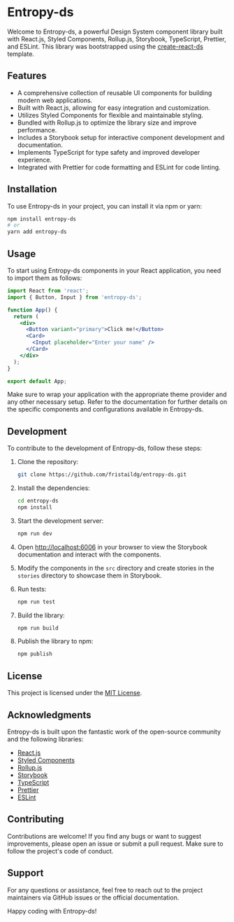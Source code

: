 # Entropy-ds

Welcome to Entropy-ds, a powerful Design System component library built with React.js, Styled Components, Rollup.js, Storybook, TypeScript, Prettier, and ESLint. This library was bootstrapped using the [create-react-ds](https://github.com/fristaildg/create-react-ds) template.

## Features

- A comprehensive collection of reusable UI components for building modern web applications.
- Built with React.js, allowing for easy integration and customization.
- Utilizes Styled Components for flexible and maintainable styling.
- Bundled with Rollup.js to optimize the library size and improve performance.
- Includes a Storybook setup for interactive component development and documentation.
- Implements TypeScript for type safety and improved developer experience.
- Integrated with Prettier for code formatting and ESLint for code linting.

## Installation

To use Entropy-ds in your project, you can install it via npm or yarn:

```bash
npm install entropy-ds
# or
yarn add entropy-ds
```

## Usage

To start using Entropy-ds components in your React application, you need to import them as follows:

```jsx
import React from 'react';
import { Button, Input } from 'entropy-ds';

function App() {
  return (
    <div>
      <Button variant="primary">Click me!</Button>
      <Card>
        <Input placeholder="Enter your name" />
      </Card>
    </div>
  );
}

export default App;
```

Make sure to wrap your application with the appropriate theme provider and any other necessary setup. Refer to the documentation for further details on the specific components and configurations available in Entropy-ds.

## Development

To contribute to the development of Entropy-ds, follow these steps:

1. Clone the repository:

   ```bash
   git clone https://github.com/fristaildg/entropy-ds.git
   ```

2. Install the dependencies:

   ```bash
   cd entropy-ds
   npm install
   ```

3. Start the development server:

   ```bash
   npm run dev
   ```

4. Open [http://localhost:6006](http://localhost:6006) in your browser to view the Storybook documentation and interact with the components.

5. Modify the components in the `src` directory and create stories in the `stories` directory to showcase them in Storybook.

6. Run tests:

   ```bash
   npm run test
   ```

7. Build the library:

   ```bash
   npm run build
   ```

8. Publish the library to npm:

   ```bash
   npm publish
   ```

## License

This project is licensed under the [MIT License](LICENSE).

## Acknowledgments

Entropy-ds is built upon the fantastic work of the open-source community and the following libraries:

- [React.js](https://reactjs.org/)
- [Styled Components](https://styled-components.com/)
- [Rollup.js](https://rollupjs.org/)
- [Storybook](https://storybook.js.org/)
- [TypeScript](https://www.typescriptlang.org/)
- [Prettier](https://prettier.io/)
- [ESLint](https://eslint.org/)

## Contributing

Contributions are welcome! If you find any bugs or want to suggest improvements, please open an issue or submit a pull request. Make sure to follow the project's code of conduct.

## Support

For any questions or assistance, feel free to reach out to the project maintainers via GitHub issues or the official documentation.

Happy coding with Entropy-ds!